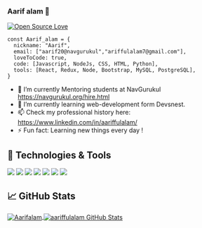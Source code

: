 ### Aarif alam 👋
[![Open Source Love](https://badges.frapsoft.com/os/v1/open-source.svg?v=102)](https://github.com/ellerbrock/open-source-badge/)

<!--
**Aarifalam/Aarifalam** is a ✨ _special_ ✨ repository because its `README.md` (this file) appears on your GitHub profile.

Here are some ideas to get you started:

- 🔭 I’m currently working on ...
- 🌱 I’m currently learning ...
- 👯 I’m looking to collaborate on ...
- 🤔 I’m looking for help with ...
- 💬 Ask me about ...
- 📫 How to reach me: ... 
- 😄 Pronouns: ...
- ⚡ Fun fact: ...
-->

<!-- [![Open Source Love](https://badges.frapsoft.com/os/v1/open-source.svg?v=102)](https://github.com/ellerbrock/open-source-badge/) -->


```
const Aarif_alam = {
  nickname: "Aarif",
  email: ["aarif20@navgurukul","ariffulalam7@gmail.com"],
  loveToCode: true,
  code: [Javascript, NodeJs, CSS, HTML, Python],
  tools: [React, Redux, Node, Bootstrap, MySQL, PostgreSQL],
}
```

- 🔭 I’m currently Mentoring students at NavGurukul https://navgurukul.org/hire.html
- 🌱 I’m currently learning web-development form Devsnest.
- 📫 Check my professional history here: https://www.linkedin.com/in/aariffulalam/
- ⚡ Fun fact: Learning new things every day !

## 🔧 Technologies & Tools

![](https://img.shields.io/badge/Editor-VS_Code-informational?style=flat&logo=visual-studio-code&logoColor=white&color=6aa6f8)
![](https://img.shields.io/badge/Code-JavaScript-informational?style=flat&logo=javascript&logoColor=white&color=6aa6f8)
![](https://img.shields.io/badge/Code-React-informational?style=flat&logo=react&logoColor=white&color=6aa6f8)
![](https://img.shields.io/badge/Code-Redux-informational?style=flat&logo=Redux&logoColor=white&color=6aa6f8)
![](https://img.shields.io/badge/Code-Python-informational?style=flat&logo=python&logoColor=white&color=6aa6f8)
![](https://img.shields.io/badge/Tools-PostgreSQL-informational?style=flat&logo=postgresql&logoColor=white&color=6aa6f8)
![](https://img.shields.io/badge/Tools-MySQL-informational?style=flat&logo=mysql&logoColor=white&color=6aa6f8)



## &#x1f4c8; GitHub Stats

<a href="https://github.com/aariffulalam/aariffulalam">
  <img align="center" src="https://github-readme-stats.vercel.app/api/top-langs/?username=aariffulalam&hide=c%2B%2B,c,html&title_color=6aa6f8&text_color=8a919a&icon_color=6aa6f8&bg_color=0e1116" alt="Aarifalam" />
</a>

<a href="https://github.com/aariffulalam/aariffulalam">
  <img align="center" src="https://github-readme-stats.vercel.app/api?username=aariffulalam&show_icons=true&line_height=27&count_private=true&title_color=6aa6f8&text_color=8a919a&icon_color=6aa6f8&bg_color=0e1116" alt="aariffulalam GitHub Stats" />
</a>
